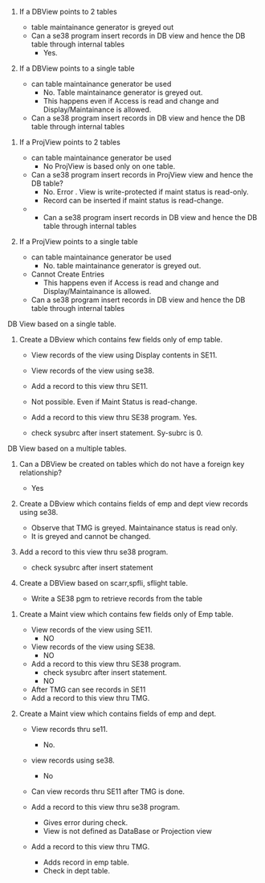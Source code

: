 1) If a DBView points to 2 tables 
    - table maintainance generator is greyed out
    - Can a se38 program insert records in DB view and hence the DB table through internal tables
        - Yes.

2) If a DBView points to a single table
    - can table maintainance generator be used
        - No. Table maintainance generator is greyed out.
        - This happens even if Access is read and change and Display/Maintainance is allowed.
    - Can a se38 program insert records in DB view and hence the DB table through internal tables 

<!-- ------------------------------------------------------------------------- -->

1) If a ProjView points to 2 tables
    - can table maintainance generator be used
        - No ProjView is based only on one table.
    - Can a se38 program insert records in ProjView view and hence the DB table?
        - No. Error . View is write-protected if maint status is read-only.
        - Record can be inserted if maint status is read-change.
    - - Can a se38 program insert records in DB view and hence the DB table through internal tables

2) If a ProjView points to a single table
    - can table maintainance generator be used
        - No. table maintainance generator is greyed out.
    - Cannot Create Entries
        - This happens even if Access is read and change and Display/Maintainance is allowed.
    - Can a se38 program insert records in DB view and hence the DB table through internal tables

<!-- ------------------------------------------------------------------------- -->

DB View based on a single table.
1) Create a DBview which contains few fields only of emp table. 
    - View records of the view using Display contents in SE11.
    - View records of the view using se38.

    - Add a record to this view thru SE11. 
    - Not possible. Even if Maint Status is read-change.

    - Add a record to this view thru SE38 program. Yes.
    - check sysubrc after insert statement. Sy-subrc is 0.

<!-- ------------------------------------------------------------------------- -->

DB View based on a multiple tables.
1) Can a DBView be created on tables which do not have a foreign key relationship? 
    - Yes

2) Create a DBview which contains fields of emp and dept view records using se38.
    - Observe that TMG is greyed. Maintainance status is read only.
    - It is greyed and cannot be changed.

3) Add a record to this view thru se38 program.
    - check sysubrc after insert statement

4) Create a DBView based on scarr,spfli, sflight table.
    - Write a SE38 pgm to retrieve records from the table

<!-- ------------------------------------------------------------------------- -->

1) Create a Maint view which contains few fields only of Emp table. 
    - View records of the view using SE11.
        - NO
    - View records of the view using SE38.
        - NO
    - Add a record to this view thru SE38 program.
        - check sysubrc after insert statement.
        - NO
    - After TMG can see records in SE11
    - Add a record to this view thru TMG. 

2)  Create a Maint view which contains  fields of emp and dept. 
    - View records thru se11.
        - No.
    - view records using se38.
        - No
    - Can view records thru SE11 after TMG is done.
    
    - Add a record to this view thru se38 program.
        - Gives error during check. 
        - View is not defined as DataBase or Projection view
    
    - Add a record to this view thru TMG.
        - Adds record in emp table.
        - Check in dept table.